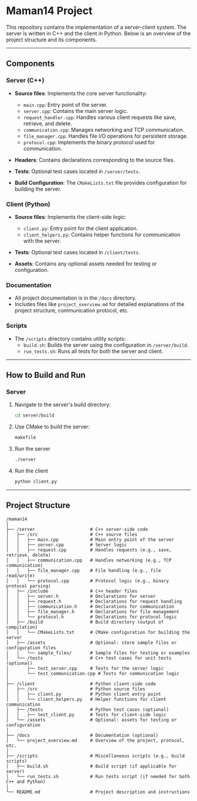 # Maman14 Project

This repository contains the implementation of a server-client system. The server is written in C++ and the client in Python. Below is an overview of the project structure and its components.

---

## Components

### **Server (C++)**
- **Source files**: Implements the core server functionality:
  - `main.cpp`: Entry point of the server.
  - `server.cpp`: Contains the main server logic.
  - `request_handler.cpp`: Handles various client requests like save, retrieve, and delete.
  - `communication.cpp`: Manages networking and TCP communication.
  - `file_manager.cpp`: Handles file I/O operations for persistent storage.
  - `protocol.cpp`: Implements the binary protocol used for communication.

- **Headers**: Contains declarations corresponding to the source files.

- **Tests**: Optional test cases located in `/server/tests`.

- **Build Configuration**: The `CMakeLists.txt` file provides configuration for building the server.

### **Client (Python)**
- **Source files**: Implements the client-side logic:
  - `client.py`: Entry point for the client application.
  - `client_helpers.py`: Contains helper functions for communication with the server.

- **Tests**: Optional test cases located in `/client/tests`.

- **Assets**: Contains any optional assets needed for testing or configuration.

### **Documentation**
- All project documentation is in the `/docs` directory.
- Includes files like `project_overview.md` for detailed explanations of the project structure, communication protocol, etc.

### **Scripts**
- The `/scripts` directory contains utility scripts:
  - `build.sh`: Builds the server using the configuration in `/server/build`.
  - `run_tests.sh`: Runs all tests for both the server and client.

---

## How to Build and Run

### **Server**
1. Navigate to the server's build directory:
   ```bash
   cd server/build
   ```
2. Use CMake to build the server:
    ```bash
    makefile
    ```
3. Run the server
    ```bash
    ./server
    ```

4. Run the client
    ```bash
    python client.py
    ```
---

## Project Structure

```plaintext
/maman14
│
├── /server                     # C++ server-side code
│   ├── /src                    # C++ source files
│   │   ├── main.cpp            # Main entry point of the server
│   │   ├── server.cpp          # Server logic
│   │   ├── request.cpp         # Handles requests (e.g., save, retrieve, delete)
│   │   ├── communication.cpp   # Handles networking (e.g., TCP communication)
│   │   ├── file_manager.cpp    # File handling (e.g., file read/write)
│   │   └── protocol.cpp        # Protocol logic (e.g., binary protocol parsing)
│   ├── /include                # C++ header files
│   │   ├── server.h            # Declarations for server
│   │   ├── request.h           # Declarations for request handling
│   │   ├── communication.h     # Declarations for communication
│   │   ├── file_manager.h      # Declarations for file management
│   │   └── protocol.h          # Declarations for protocol logic
│   ├── /build                  # Build directory (output of compilation)
│   │   └── CMakeLists.txt      # CMake configuration for building the server
│   ├── /assets                 # Optional: store sample files or configuration files
│   │   └── sample_files/       # Sample files for testing or examples
│   └── /tests                  # C++ test cases for unit tests (optional)
│       ├── test_server.cpp     # Tests for the server logic
│       └── test_communication.cpp # Tests for communication logic
│
├── /client                     # Python client-side code
│   ├── /src                    # Python source files
│   │   ├── client.py           # Python client entry point
│   │   └── client_helpers.py   # Helper functions for client communication
│   ├── /tests                  # Python test cases (optional)
│   │   ├── test_client.py      # Tests for client-side logic
│   └── /assets                 # Optional: assets for testing or configuration
│
├── /docs                       # Documentation (optional)
│   └── project_overview.md     # Overview of the project, protocol, etc.
│
├── /scripts                    # Miscellaneous scripts (e.g., build scripts)
│   ├── build.sh                # Build script (if applicable for server)
│   └── run_tests.sh            # Run tests script (if needed for both C++ and Python)
│
└── README.md                   # Project description and instructions
```